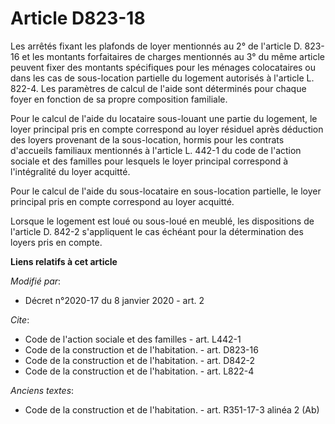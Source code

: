 # Article D823-18

Les arrêtés fixant les plafonds de loyer mentionnés au 2° de l'article D. 823-16 et les montants forfaitaires de charges
mentionnés au 3° du même article peuvent fixer des montants spécifiques pour les ménages colocataires ou dans les cas de
sous-location partielle du logement autorisés à l'article L. 822-4. Les paramètres de calcul de l'aide sont déterminés pour
chaque foyer en fonction de sa propre composition familiale. 

Pour le calcul de l'aide du locataire sous-louant une partie du logement, le loyer principal pris en compte correspond au
loyer résiduel après déduction des loyers provenant de la sous-location, hormis pour les contrats d'accueils familiaux
mentionnés à l'article L. 442-1 du code de l'action sociale et des familles pour lesquels le loyer principal correspond à
l'intégralité du loyer acquitté. 

Pour le calcul de l'aide du sous-locataire en sous-location partielle, le loyer principal pris en compte correspond au loyer
acquitté. 

Lorsque le logement est loué ou sous-loué en meublé, les dispositions de l'article D. 842-2 s'appliquent le cas échéant pour
la détermination des loyers pris en compte.

**Liens relatifs à cet article**

_Modifié par_:

  - Décret n°2020-17 du 8 janvier 2020 - art. 2

_Cite_:

  - Code de l'action sociale et des familles - art. L442-1
  - Code de la construction et de l'habitation. - art. D823-16
  - Code de la construction et de l'habitation. - art. D842-2
  - Code de la construction et de l'habitation. - art. L822-4

_Anciens textes_:

  - Code de la construction et de l'habitation. - art. R351-17-3 alinéa 2 (Ab)
